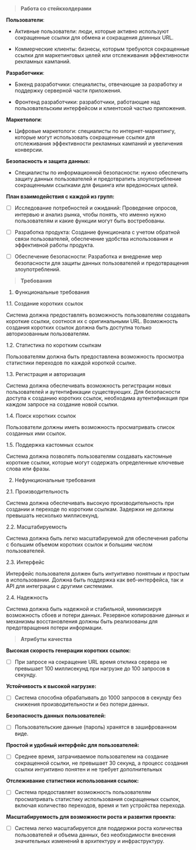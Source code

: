 > **Работа со стейкхолдерами**

**Пользователи**:

- Активные пользователи: люди, которые активно используют сокращенные ссылки для обмена и сокращения длинных URL.

- Коммерческие клиенты: бизнесы, которым требуются сокращенные ссылки для маркетинговых целей или отслеживания эффективности рекламных кампаний.

**Разработчики**:

- Бэкенд разработчики: специалисты, отвечающие за разработку и поддержку серверной части приложения.

- Фронтенд разработчики: разработчики, работающие над пользовательским интерфейсом и клиентской частью приложения.

**Маркетологи**:

- Цифровые маркетологи: специалисты по интернет-маркетингу, которые могут использовать сокращенные ссылки для отслеживания эффективности рекламных кампаний и увеличения конверсии.

**Безопасность и защита данных:**

- Специалисты по информационной безопасности: нужно обеспечить защиту данных пользователей и предотвратить злоупотребление сокращенными ссылками для фишинга или вредоносных целей.


**План взаимодействия с каждой из групп:**

- [ ] Исследование потребностей и ожиданий: Проведение опросов, интервью и анализ рынка, чтобы понять, что именно нужно пользователям и какие функции могут быть востребованы.
- [ ] Разработка продукта: Создание функционала с учетом обратной связи пользователей, обеспечение удобства использования и эффективной работы продукта.
- [ ] Обеспечение безопасности: Разработка и внедрение мер безопасности для защиты данных пользователей и предотвращения злоупотреблений.


> **Требования**

1. Функциональные требования

1.1. Создание коротких ссылок

Система должна предоставлять возможность пользователям создавать короткие ссылки, соотнося их с оригинальными URL. Возможность создания коротких ссылок должна быть доступна только авторизованным пользователям.

1.2. Статистика по коротким ссылкам

Пользователям должна быть предоставлена возможность просмотра статистики переходов по каждой короткой ссылке.

1.3. Регистрация и авторизация

Система должна обеспечивать возможность регистрации новых пользователей и аутентификации существующих. Для безопасности доступа к созданию коротких ссылок, необходима аутентификация при каждом запросе на создание новой ссылки.

1.4. Поиск коротких ссылок

Пользователи должны иметь возможность просматривать список созданных ими ссылок.

1.5. Поддержка кастомных ссылок

Система должна позволять пользователям создавать кастомные короткие ссылки, которые могут содержать определенные ключевые слова или фразы.

2. Нефункциональные требования

2.1. Производительность

Система должна обеспечивать высокую производительность при создании и переходе по коротким ссылкам. Задержки не должны превышать несколько миллисекунд.

2.2. Масштабируемость

Система должна быть легко масштабируемой для обеспечения работы с большим объемом коротких ссылок и большим числом пользователей.

2.3. Интерфейс

Интерфейс пользователя должен быть интуитивно понятным и простым в использовании. Должна быть поддержка как веб-интерфейса, так и API для интеграции с другими системами.

2.4. Надежность

Система должна быть надежной и стабильной, минимизируя возможность сбоев и потери данных. Резервное копирование данных и механизмы восстановления должны быть реализованы для предотвращения потери информации.


> **Атрибуты** **качества**


**Высокая скорость генерации коротких ссылок:**
- [ ] При запросе на сокращение URL время отклика сервера не превышает 100 миллисекунд при нагрузке до 100 запросов в секунду.


**Устойчивость к высокой нагрузке:**
- [ ] Система способна обрабатывать до 1000 запросов в секунду без снижения производительности и без потери данных.

**Безопасность данных пользователей:**
- [ ] Пользовательские данные (пароль) хранятся в зашифрованном виде.

**Простой и удобный интерфейс для пользователей:**
- [ ] Среднее время, затрачиваемое пользователем на создание сокращенной ссылки, не превышает 30 секунд, а процесс создания ссылки интуитивно понятен и не требует дополнительных 

**Отслеживание статистики использования ссылок:**
- [ ] Система предоставляет возможность пользователям просматривать статистику использования сокращенных ссылок, включая количество переходов, время и тип устройства перехода.

**Масштабируемость для возможности роста и развития проекта:**
- [ ] Система легко масштабируется для поддержки роста количества пользователей и объема данных, без необходимости внесения значительных изменений в архитектуру и инфраструктуру.

